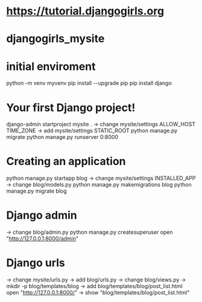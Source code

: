 
# https://tutorial.djangogirls.org
# djangogirls_mysite
# initial enviroment
python -m venv myvenv 
pip install --upgrade pip
pip install django

# Your first Django project!
django-admin startproject mysite . 
  -> change mysite/settings
   	ALLOW_HOST
	TIME_ZONE
  -> add mysite/settings
  	STATIC_ROOT
python manage.py migrate
python manage.py runserver 0:8000

# Creating an application
python manage.py startapp blog
  -> change mysite/settings
	INSTALLED_APP
  -> change blog/models.py
python manage.py makemigrations blog
python manage.py migrate blog

# Django admin
  -> change blog/admin.py
python manage.py createsuperuser
open "http://127.0.0.1:8000/admin"

# Django urls
  -> change mysite/urls.py
  -> add blog/urls.py
  -> change blog/views.py
  -> mkdir -p blog/templates/blog
  -> add blog/templates/blog/post_list.html
open "http://127.0.0.1:8000/" 
  -> show "blog/templates/blog/post_list.html"





